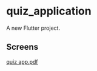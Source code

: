 # quiz_application

A new Flutter project.

## Screens
[quiz app.pdf](https://github.com/MohamedHussien991999/quiz_application/files/12517033/quiz.app.pdf)
